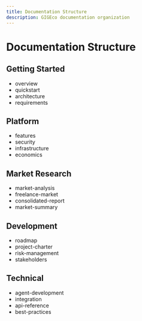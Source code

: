 ```yaml
---
title: Documentation Structure
description: GIGEco documentation organization
---
```


# Documentation Structure

## Getting Started
- overview
- quickstart
- architecture
- requirements

## Platform
- features
- security
- infrastructure
- economics

## Market Research
- market-analysis
- freelance-market
- consolidated-report
- market-summary

## Development
- roadmap
- project-charter
- risk-management
- stakeholders

## Technical
- agent-development
- integration
- api-reference
- best-practices 